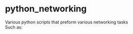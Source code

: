 # python_networking
Various python scripts that preform various networking tasks
<br>
Such as:
<br>

